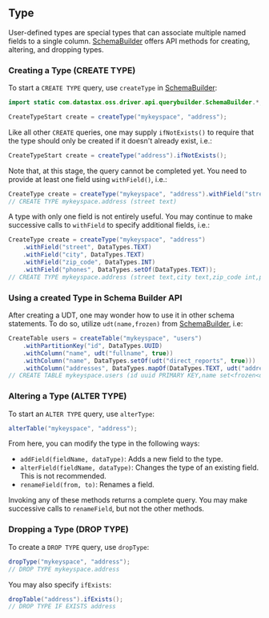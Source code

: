 ## Type

User-defined types are special types that can associate multiple named fields to a single column. 
[SchemaBuilder] offers API methods for creating, altering, and dropping types.

### Creating a Type (CREATE TYPE)

To start a `CREATE TYPE` query, use `createType` in [SchemaBuilder]:

```java
import static com.datastax.oss.driver.api.querybuilder.SchemaBuilder.*;

CreateTypeStart create = createType("mykeyspace", "address");
```

Like all other `CREATE` queries, one may supply `ifNotExists()` to require that the type should only
be created if it doesn't already exist, i.e.:

```java
CreateTypeStart create = createType("address").ifNotExists();
```

Note that, at this stage, the query cannot be completed yet.  You need to provide at least one field
using `withField()`, i.e.:

```java
CreateType create = createType("mykeyspace", "address").withField("street", DataTypes.TEXT);
// CREATE TYPE mykeyspace.address (street text)
```

A type with only one field is not entirely useful.  You may continue to make successive calls to
`withField` to specify additional fields, i.e.:

```java
CreateType create = createType("mykeyspace", "address")
    .withField("street", DataTypes.TEXT)
    .withField("city", DataTypes.TEXT)
    .withField("zip_code", DataTypes.INT)
    .withField("phones", DataTypes.setOf(DataTypes.TEXT));
// CREATE TYPE mykeyspace.address (street text,city text,zip_code int,phones set<text>)
```

### Using a created Type in Schema Builder API

After creating a UDT, one may wonder how to use it in other schema statements.  To do so, utilize
`udt(name,frozen)` from [SchemaBuilder], i.e:

```java
CreateTable users = createTable("mykeyspace", "users")
    .withPartitionKey("id", DataTypes.UUID)
    .withColumn("name", udt("fullname", true))
    .withColumn("name", DataTypes.setOf(udt("direct_reports", true)))
    .withColumn("addresses", DataTypes.mapOf(DataTypes.TEXT, udt("address", true)));
// CREATE TABLE mykeyspace.users (id uuid PRIMARY KEY,name set<frozen<direct_reports>>,addresses map<text, frozen<address>>)
```

### Altering a Type (ALTER TYPE)

To start an `ALTER TYPE` query, use `alterType`:

```java
alterTable("mykeyspace", "address");
```

From here, you can modify the type in the following ways:

* `addField(fieldName, dataType)`: Adds a new field to the type.
* `alterField(fieldName, dataType)`: Changes the type of an existing field.  This is not
  recommended.
* `renameField(from, to)`: Renames a field.

Invoking any of these methods returns a complete query.  You may make successive calls to
`renameField`, but not the other methods.

### Dropping a Type (DROP TYPE)

To create a `DROP TYPE` query, use `dropType`:

```java
dropType("mykeyspace", "address");
// DROP TYPE mykeyspace.address
```

You may also specify `ifExists`:

```java
dropTable("address").ifExists();
// DROP TYPE IF EXISTS address
```

[SchemaBuilder]: https://docs.datastax.com/en/drivers/java/4.8/com/datastax/oss/driver/api/querybuilder/SchemaBuilder.html
